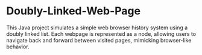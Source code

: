 # Doubly-Linked-Web-Page
This Java project simulates a simple web browser history system using a doubly linked list. Each webpage is represented as a node, allowing users to navigate back and forward between visited pages, mimicking browser-like behavior.

